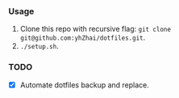 ### Usage

1. Clone this repo with recursive flag: `git clone git@github.com:yhZhai/dotfiles.git`.
2. `./setup.sh`.

### TODO

- [x] Automate dotfiles backup and replace.
